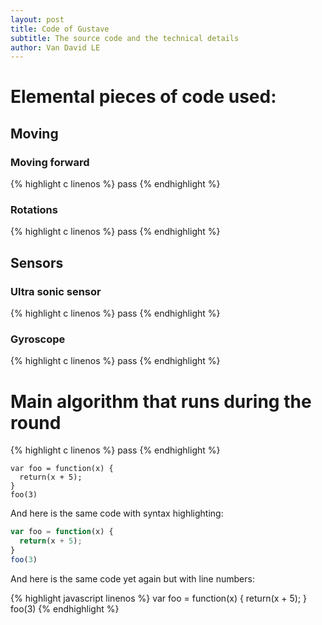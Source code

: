 ```yaml
---
layout: post
title: Code of Gustave
subtitle: The source code and the technical details
author: Van David LE
---
```


# Elemental pieces of code used:

## Moving

### Moving forward

{% highlight c linenos %}
pass
{% endhighlight %}

### Rotations

{% highlight c linenos %}
pass
{% endhighlight %}

## Sensors

### Ultra sonic sensor

{% highlight c linenos %}
pass
{% endhighlight %}

### Gyroscope

{% highlight c linenos %}
pass
{% endhighlight %}

# Main algorithm that runs during the round

{% highlight c linenos %}
pass
{% endhighlight %}





~~~
var foo = function(x) {
  return(x + 5);
}
foo(3)
~~~

And here is the same code with syntax highlighting:

```javascript
var foo = function(x) {
  return(x + 5);
}
foo(3)
```

And here is the same code yet again but with line numbers:

{% highlight javascript linenos %}
var foo = function(x) {
  return(x + 5);
}
foo(3)
{% endhighlight %}

